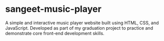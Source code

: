 # sangeet-music-player
A simple and interactive music player website built using HTML, CSS, and JavaScript. Developed as part of my graduation project to practice and demonstrate core front-end development skills.

